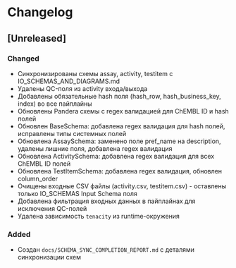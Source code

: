 # Changelog

## [Unreleased]

### Changed

- Синхронизированы схемы assay, activity, testitem с
  IO_SCHEMAS_AND_DIAGRAMS.md
- Удалены QC-поля из activity входа/выхода
- Добавлены обязательные hash поля (hash_row, hash_business_key, index) во все
  пайплайны
- Обновлены Pandera схемы с regex валидацией для ChEMBL ID и hash полей
- Обновлен BaseSchema: добавлена regex валидация для hash полей, исправлены
  типы системных полей
- Обновлена AssaySchema: заменено поле pref_name на description, удалены лишние
  поля, добавлена regex валидация
- Обновлена ActivitySchema: добавлена regex валидация для всех ChEMBL ID полей
- Обновлена TestItemSchema: добавлена regex валидация, обновлен column_order
- Очищены входные CSV файлы (activity.csv, testitem.csv) - оставлены только
  IO_SCHEMAS Input Schema поля
- Добавлена фильтрация входных данных в пайплайнах для исключения QC-полей
- Удалена зависимость `tenacity` из runtime-окружения

### Added

- Создан `docs/SCHEMA_SYNC_COMPLETION_REPORT.md` с деталями синхронизации схем
